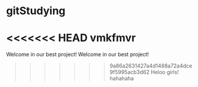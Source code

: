 # gitStudying
<<<<<<< HEAD
vmkfmvr
=======
Welcome in our best project!
Welcome in our best project!
>>>>>>> 9a86a2631427a4d1488a72a4dce9f5995acb3d62
Heloo girls!
hahahaha
